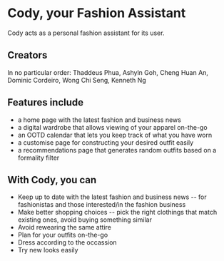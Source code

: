 # Cody, your Fashion Assistant
Cody acts as a personal fashion assistant for its user. <br/>  

## Creators
In no particular order: Thaddeus Phua, Ashyln Goh, Cheng Huan An, Dominic Cordeiro, Wong Chi Seng, Kenneth Ng

## Features include
- a home page with the latest fashion and business news
- a digital wardrobe that allows viewing of your apparel on-the-go 
- an OOTD calendar that lets you keep track of what you have worn
- a customise page for constructing your desired outfit easily 
- a recommendations page that generates random outfits based on a formality filter

## With Cody, you can
- Keep up to date with the latest fashion and business news -- for fashionistas and those interested/in the fashion business
- Make better shopping choices -- pick the right clothings that match existing ones, avoid buying something similar
- Avoid rewearing the same attire
- Plan for your outfits on-the-go
- Dress according to the occassion
- Try new looks easily

